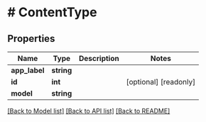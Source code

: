# # ContentType

## Properties

Name | Type | Description | Notes
------------ | ------------- | ------------- | -------------
**app_label** | **string** |  | 
**id** | **int** |  | [optional] [readonly] 
**model** | **string** |  | 

[[Back to Model list]](../../README.md#documentation-for-models) [[Back to API list]](../../README.md#documentation-for-api-endpoints) [[Back to README]](../../README.md)


